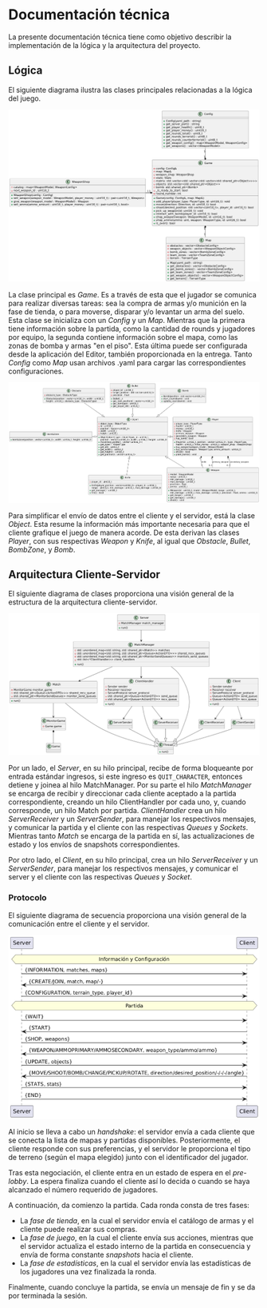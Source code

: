 # Documentación técnica

<!-- La documentación técnica debe contener la información necesaria para que otro desarrollador puede entender la arquitectura e incluso continuar con el desarrollo del proyecto.

explicar con diagramas de clase y/o de secuencia las partes más importantes del proyecto. Resaltar los métodos mas importantes pero no es necesario diagramas detallistas: piensen que la documentación está para explicarle a otro desarrollador como funciona el proyecto.

explicar como es el formato de los archivos y del protocolo de comunicación.

Los diagramas deben graficar cómo esta constituido y/o resuelto el trabajo:

diagramas de clase de solo las clases mas importantes
diagramas de secuencia u objetos de las comunicaciones mas importante entre threads
Por ejemplo no tiene mucho sentido un diagrama completo de treinta clases o un diagrama tan genérico que podría ser el diagrama de cualquier trabajo.

En cambio aporta información un gráfico que centra la atención en una clase de alta importancia y aquellas relacionadas con la primera.

Usen un generador como PlantUML que son basados en texto en vez de uno gráfico para generar los diagramas rápidamente. -->

La presente documentación técnica tiene como objetivo describir la implementación de la lógica y la arquitectura del proyecto.

## Lógica
El siguiente diagrama ilustra las clases principales relacionadas a la lógica del juego.

![MapYConfig](img/map_and_config.png)

La clase principal es _Game_. Es a través de esta que el jugador se comunica para realizar diversas tareas: sea la compra de armas y/o munición en la fase de tienda, o para moverse, disparar y/o levantar un arma del suelo. Esta clase se inicializa con un _Config_ y un _Map_. Mientras que la primera tiene información sobre la partida, como la cantidad de rounds y jugadores por equipo, la segunda contiene información sobre el mapa, como las zonas de bomba y armas "en el piso". Esta última puede ser configurada desde la aplicación del Editor, también proporcionada en la entrega. Tanto _Config_ como _Map_ usan archivos .yaml para cargar las correspondientes configuraciones. 

![Lógica](img/logic.png)

Para simplificar el envío de datos entre el cliente y el servidor, está la clase _Object_. Esta resume la información más importante necesaria para que el cliente grafique el juego de manera acorde. De esta derivan las clases _Player_, con sus respectivas _Weapon_ y _Knife_, al igual que _Obstacle_, _Bullet_, _BombZone_, y _Bomb_. 

## Arquitectura Cliente-Servidor

El siguiente diagrama de clases proporciona una visión general de la estructura de la arquitectura cliente-servidor.

![Arquitectura](img/architecture.png)

Por un lado, el _Server_, en su hilo principal, recibe de forma bloqueante por entrada estándar ingresos, si este ingreso es `QUIT_CHARACTER`, entonces detiene y joinea al hilo MatchManager. Por su parte el hilo _MatchManager_ se encarga de recibir y direccionar cada cliente aceptado a la partida correspondiente, creando un hilo ClientHandler por cada uno, y, cuando corresponde, un hilo Match por partida. _ClientHandler_ crea un hilo _ServerReceiver_ y un _ServerSender_, para manejar los respectivos mensajes, y comunicar la partida y el cliente con las respectivas _Queues_ y _Sockets_. Mientras tanto _Match_ se encarga de la partida en sí, las actualizaciones de estado y los envíos de snapshots correspondientes.

Por otro lado, el _Client_, en su hilo principal, crea un hilo _ServerReceiver_ y un _ServerSender_, para manejar los respectivos mensajes, y comunicar el server y el cliente con las respectivas _Queues_ y _Socket_.

### Protocolo

El siguiente diagrama de secuencia proporciona una visión general de la comunicación entre el cliente y el servidor.

![Protocolo](img/protocol.png)

Al inicio se lleva a cabo un _handshake_: el servidor envía a cada cliente que se conecta la lista de mapas y partidas disponibles. Posteriormente, el cliente responde con sus preferencias, y el servidor le proporciona el tipo de terreno (según el mapa elegido) junto con el identificador del jugador.

Tras esta negociación, el cliente entra en un estado de espera en el _pre-lobby_. La espera finaliza cuando el cliente así lo decida o cuando se haya alcanzado el número requerido de jugadores.

A continuación, da comienzo la partida. Cada ronda consta de tres fases:

- La _fase de tienda_, en la cual el servidor envía el catálogo de armas y el cliente puede realizar sus compras.
- La _fase de juego_, en la cual el cliente envía sus acciones, mientras que el servidor actualiza el estado interno de la partida en consecuencia y envía de forma constante _snapshots_ hacia el cliente.
- La _fase de estadísticas_, en la cual el servidor envía las estadísticas de los jugadores una vez finalizada la ronda.

Finalmente, cuando concluye la partida, se envía un mensaje de fin y se da por terminada la sesión.
